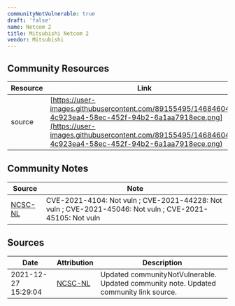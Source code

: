 ```yaml
---
communityNotVulnerable: true
draft: 'false'
name: Netcom 2
title: Mitsubishi Netcom 2
vendor: Mitsubishi
---
```



## Community Resources
| Resource | Link |
| --- | --- |
| source | [https://user-images.githubusercontent.com/89155495/146846042-4c923ea4-58ec-452f-94b2-6a1aa7918ece.png](https://user-images.githubusercontent.com/89155495/146846042-4c923ea4-58ec-452f-94b2-6a1aa7918ece.png) |

## Community Notes
| Source | Note |
| --- | --- |
| [NCSC-NL](https://github.com/NCSC-NL/log4shell/blob/main/software/README.md) | CVE-2021-4104: Not vuln ; CVE-2021-44228: Not vuln ; CVE-2021-45046: Not vuln ; CVE-2021-45105: Not vuln </ul> |

## Sources
| Date | Attribution | Description |
| --- | --- | --- |
| 2021-12-27 15:29:04 | [NCSC-NL](https://github.com/NCSC-NL/log4shell/blob/main/software/README.md) | Updated communityNotVulnerable. Updated community note. Updated community link source.  |
